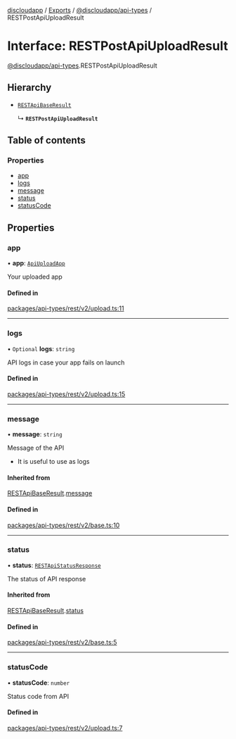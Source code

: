 [discloudapp](../README.md) / [Exports](../modules.md) / [@discloudapp/api-types](../modules/discloudapp_api_types.md) / RESTPostApiUploadResult

# Interface: RESTPostApiUploadResult

[@discloudapp/api-types](../modules/discloudapp_api_types.md).RESTPostApiUploadResult

## Hierarchy

- [`RESTApiBaseResult`](discloudapp_api_types.RESTApiBaseResult.md)

  ↳ **`RESTPostApiUploadResult`**

## Table of contents

### Properties

- [app](discloudapp_api_types.RESTPostApiUploadResult.md#app)
- [logs](discloudapp_api_types.RESTPostApiUploadResult.md#logs)
- [message](discloudapp_api_types.RESTPostApiUploadResult.md#message)
- [status](discloudapp_api_types.RESTPostApiUploadResult.md#status)
- [statusCode](discloudapp_api_types.RESTPostApiUploadResult.md#statuscode)

## Properties

### app

• **app**: [`ApiUploadApp`](discloudapp_api_types.ApiUploadApp.md)

Your uploaded app

#### Defined in

[packages/api-types/rest/v2/upload.ts:11](https://github.com/discloud/discloud.app/blob/d2f41b0/packages/api-types/rest/v2/upload.ts#L11)

___

### logs

• `Optional` **logs**: `string`

API logs in case your app fails on launch

#### Defined in

[packages/api-types/rest/v2/upload.ts:15](https://github.com/discloud/discloud.app/blob/d2f41b0/packages/api-types/rest/v2/upload.ts#L15)

___

### message

• **message**: `string`

Message of the API
- It is useful to use as logs

#### Inherited from

[RESTApiBaseResult](discloudapp_api_types.RESTApiBaseResult.md).[message](discloudapp_api_types.RESTApiBaseResult.md#message)

#### Defined in

[packages/api-types/rest/v2/base.ts:10](https://github.com/discloud/discloud.app/blob/d2f41b0/packages/api-types/rest/v2/base.ts#L10)

___

### status

• **status**: [`RESTApiStatusResponse`](../modules/discloudapp_api_types.md#restapistatusresponse)

The status of API response

#### Inherited from

[RESTApiBaseResult](discloudapp_api_types.RESTApiBaseResult.md).[status](discloudapp_api_types.RESTApiBaseResult.md#status)

#### Defined in

[packages/api-types/rest/v2/base.ts:5](https://github.com/discloud/discloud.app/blob/d2f41b0/packages/api-types/rest/v2/base.ts#L5)

___

### statusCode

• **statusCode**: `number`

Status code from API

#### Defined in

[packages/api-types/rest/v2/upload.ts:7](https://github.com/discloud/discloud.app/blob/d2f41b0/packages/api-types/rest/v2/upload.ts#L7)
